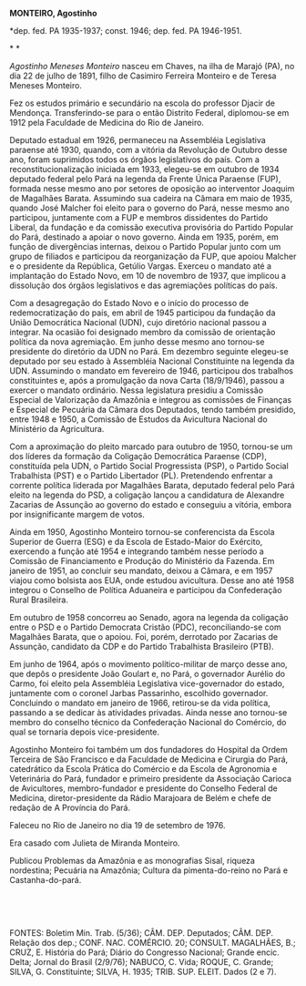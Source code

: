 **MONTEIRO, Agostinho**

\*dep. fed. PA 1935-1937; const. 1946; dep. fed. PA 1946-1951.

* *

*Agostinho Meneses Monteiro* nasceu em Chaves, na ilha de Marajó (PA),
no dia 22 de julho de 1891, filho de Casimiro Ferreira Monteiro e de
Teresa Meneses Monteiro.

Fez os estudos primário e secundário na escola do professor Djacir de
Mendonça. Transferindo-se para o então Distrito Federal, diplomou-se em
1912 pela Faculdade de Medicina do Rio de Janeiro.

Deputado estadual em 1926, permaneceu na Assembléia Legislativa paraense
até 1930, quando, com a vitória da Revolução de Outubro desse ano, foram
suprimidos todos os órgãos legislativos do país. Com a
reconstitucionalização iniciada em 1933, elegeu-se em outubro de 1934
deputado federal pelo Pará na legenda da Frente Única Paraense (FUP),
formada nesse mesmo ano por setores de oposição ao interventor Joaquim
de Magalhães Barata. Assumindo sua cadeira na Câmara em maio de 1935,
quando José Malcher foi eleito para o governo do Pará, nesse mesmo ano
participou, juntamente com a FUP e membros dissidentes do Partido
Liberal, da fundação e da comissão executiva provisória do Partido
Popular do Pará, destinado a apoiar o novo governo. Ainda em 1935,
porém, em função de divergências internas, deixou o Partido Popular
junto com um grupo de filiados e participou da reorganização da FUP, que
apoiou Malcher e o presidente da República, Getúlio Vargas. Exerceu o
mandato até a implantação do Estado Novo, em 10 de novembro de 1937, que
implicou a dissolução dos órgãos legislativos e das agremiações
políticas do país.

Com a desagregação do Estado Novo e o início do processo de
redemocratização do país, em abril de 1945 participou da fundação da
União Democrática Nacional (UDN), cujo diretório nacional passou a
integrar. Na ocasião foi designado membro da comissão de orientação
política da nova agremiação. Em junho desse mesmo ano tornou-se
presidente do diretório da UDN no Pará. Em dezembro seguinte elegeu-se
deputado por seu estado à Assembléia Nacional Constituinte na legenda da
UDN. Assumindo o mandato em fevereiro de 1946, participou dos trabalhos
constituintes e, após a promulgação da nova Carta (18/9/1946), passou a
exercer o mandato ordinário. Nessa legislatura presidiu a Comissão
Especial de Valorização da Amazônia e integrou as comissões de Finanças
e Especial de Pecuária da Câmara dos Deputados, tendo também presidido,
entre 1948 e 1950, a Comissão de Estudos da Avicultura Nacional do
Ministério da Agricultura.

Com a aproximação do pleito marcado para outubro de 1950, tornou-se um
dos líderes da formação da Coligação Democrática Paraense (CDP),
constituída pela UDN, o Partido Social Progressista (PSP), o Partido
Social Trabalhista (PST) e o Partido Libertador (PL). Pretendendo
enfrentar a corrente política liderada por Magalhães Barata, deputado
federal pelo Pará eleito na legenda do PSD, a coligação lançou a
candidatura de Alexandre Zacarias de Assunção ao governo do estado e
conseguiu a vitória, embora por insignificante margem de votos.

Ainda em 1950, Agostinho Monteiro tornou-se conferencista da Escola
Superior de Guerra (ESG) e da Escola de Estado-Maior do Exército,
exercendo a função até 1954 e integrando também nesse período a Comissão
de Financiamento e Produção do Ministério da Fazenda. Em janeiro de
1951, ao concluir seu mandato, deixou a Câmara, e em 1957 viajou como
bolsista aos EUA, onde estudou avicultura. Desse ano até 1958 integrou o
Conselho de Política Aduaneira e participou da Confederação Rural
Brasileira.

Em outubro de 1958 concorreu ao Senado, agora na legenda da coligação
entre o PSD e o Partido Democrata Cristão (PDC), reconciliando-se com
Magalhães Barata, que o apoiou. Foi, porém, derrotado por Zacarias de
Assunção, candidato da CDP e do Partido Trabalhista Brasileiro (PTB).

Em junho de 1964, após o movimento político-militar de março desse ano,
que depôs o presidente João Goulart e, no Pará, o governador Aurélio do
Carmo, foi eleito pela Assembléia Legislativa vice-governador do estado,
juntamente com o coronel Jarbas Passarinho, escolhido governador.
Concluindo o mandato em janeiro de 1966, retirou-se da vida política,
passando a se dedicar às atividades privadas. Ainda nesse ano tornou-se
membro do conselho técnico da Confederação Nacional do Comércio, do qual
se tornaria depois vice-presidente.

Agostinho Monteiro foi também um dos fundadores do Hospital da Ordem
Terceira de São Francisco e da Faculdade de Medicina e Cirurgia do Pará,
catedrático da Escola Prática do Comércio e da Escola de Agronomia e
Veterinária do Pará, fundador e primeiro presidente da Associação
Carioca de Avicultores, membro-fundador e presidente do Conselho Federal
de Medicina, diretor-presidente da Rádio Marajoara de Belém e chefe de
redação de A Província do Pará.

Faleceu no Rio de Janeiro no dia 19 de setembro de 1976.

Era casado com Julieta de Miranda Monteiro.

Publicou Problemas da Amazônia e as monografias Sisal, riqueza
nordestina; Pecuária na Amazônia; Cultura da pimenta-do-reino no Pará e
Castanha-do-pará.

 

 

FONTES: Boletim Min. Trab. (5/36); CÂM. DEP. Deputados; CÂM. DEP.
Relação dos dep.; CONF. NAC. COMÉRCIO. 20; CONSULT. MAGALHÃES, B.; CRUZ,
E. História do Pará; Diário do Congresso Nacional; Grande encic. Delta;
Jornal do Brasil (2/9/76); NABUCO, C. Vida; ROQUE, C. Grande; SILVA, G.
Constituinte; SILVA, H. 1935; TRIB. SUP. ELEIT. Dados (2 e 7).

 
